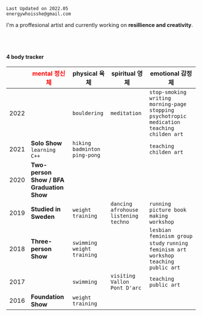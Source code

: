 
```
Last Updated on 2022.05
energywhoisshe@gmail.com
```

I'm a proffesional artist and currently working on **resillience and creativity**.

<br>
<br>

#### 4 body tracker

| | <span style="color:red"> mental 정신체 | physical 육체 | spiritual 영체 | emotional 감정체 |
|---|---|---|---|---|
|2022|  | `bouldering` | `meditation` | `stop-smoking` `writing morning-page` `stopping psychotropic medication` `teaching childen art`|
|2021| __Solo Show__ `learning C++` | `hiking` `badminton` `ping-pong` | | `teaching childen art` |
|2020| __Two-person Show / BFA Graduation Show__ | | | |
|2019| __Studied in Sweden__ | `weight training` | `dancing afrohouse` `listening techno` | `running picture book making workshop` |
|2018| __Three-person Show__ | `swimming` `weight training` |  | `lesbian feminism group study` `running feminism art workshop`  `teaching public art` |
|2017|  |  `swimming` | `visiting Vallon Pont D'arc` | `teaching public art` |
|2016| __Foundation Show__ | `weight training` | | | |


<!--
**energywhoisshe/energywhoisshe** is a ✨ _special_ ✨ repository because its `README.md` (this file) appears on your GitHub profile.

Here are some ideas to get you started:

- 🔭 I’m currently working on ...
- 🌱 I’m currently learning ...
- 👯 I’m looking to collaborate on ...
- 🤔 I’m looking for help with ...
- 💬 Ask me about ...
- 📫 How to reach me: ...
- 😄 Pronouns: ...
- ⚡ Fun fact: ...
-->
